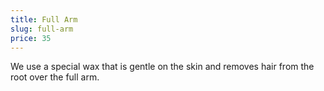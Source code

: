 ```yaml
---
title: Full Arm
slug: full-arm
price: 35
---
```


We use a special wax that is gentle on the skin and removes hair from the root over the full arm.
